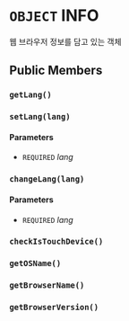 # `OBJECT` INFO
웹 브라우저 정보를 담고 있는 객체

## Public Members

### `getLang()`

### `setLang(lang)`
#### Parameters
* `REQUIRED` *lang*

### `changeLang(lang)`
#### Parameters
* `REQUIRED` *lang*

### `checkIsTouchDevice()`

### `getOSName()`

### `getBrowserName()`

### `getBrowserVersion()`
